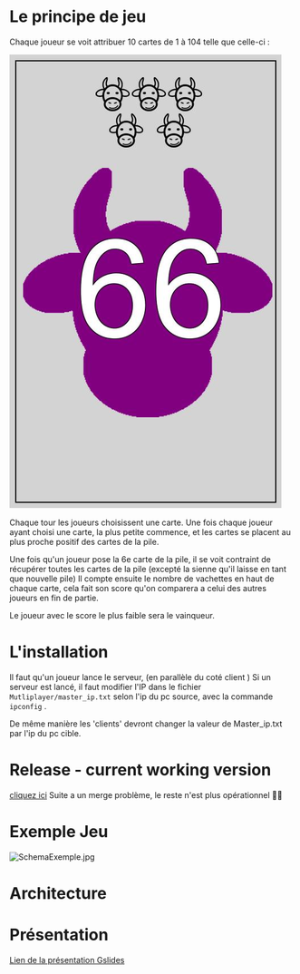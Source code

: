 # Le principe de jeu
Chaque joueur se voit attribuer 10 cartes de 1 à 104 telle que celle-ci :


![carte_66.jpg](https://raw.githubusercontent.com/Epwo/le6QuiPrend/main/source/img/carte_66.jpg)

Chaque tour les joueurs choisissent une carte. Une fois chaque joueur ayant choisi une carte, la plus petite commence, et les cartes se placent au plus proche positif des cartes de la pile.

Une fois qu'un joueur pose la 6e carte de la pile, il se voit contraint de récupérer toutes les cartes de la pile (excepté la sienne qu'il laisse en tant que nouvelle pile)
Il compte ensuite le nombre de vachettes en haut de chaque carte, cela fait son score qu'on comparera a celui des autres joueurs en fin de partie.

Le joueur avec le score le plus faible sera le vainqueur.
# L'installation
Il faut qu'un joueur lance le serveur, (en parallèle du coté client )
Si un serveur est lancé, il faut modifier l'IP dans le fichier `Mutliplayer/master_ip.txt` selon l'ip du pc source, avec la commande `ipconfig` .

De même manière les 'clients' devront changer la valeur de Master_ip.txt par l'ip du pc cible.

# Release - current working version 
[cliquez ici](https://github.com/Epwo/le6QuiPrend/tree/0356746fa830b79f6250e3349ddfd1269af57a14)
Suite a un merge problème, le reste n'est plus opérationnel 🫣🫣

# Exemple Jeu
![SchemaExemple.jpg](https://raw.githubusercontent.com/Epwo/le6QuiPrend/main/source/img/SchemaExemple.jpg)
# Architecture 

 
# Présentation
[Lien de la présentation Gslides](https://docs.google.com/presentation/d/1HV2KnmRzA54FXpBaO3FKxhuZdyvwR8Y3CSQ147IN05Q/edit#slide=id.g2b7613a9a0b_0_26)
